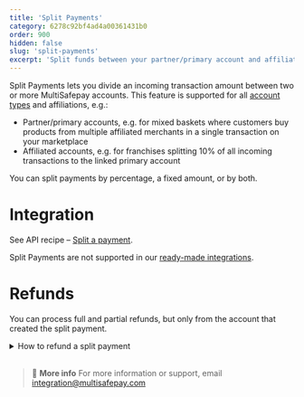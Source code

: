 ```yaml
---
title: 'Split Payments'
category: 6278c92bf4ad4a00361431b0
order: 900
hidden: false
slug: 'split-payments'
excerpt: 'Split funds between your partner/primary account and affiliated merchants.'
---
```

Split Payments lets you divide an incoming transaction amount between two or more MultiSafepay accounts. This feature is supported for all [account types](/create-account/) and affiliations, e.g.:

- Partner/primary accounts, e.g. for mixed baskets where customers buy products from multiple affiliated merchants in a single transaction on your marketplace
- Affiliated accounts, e.g. for franchises splitting 10% of all incoming transactions to the linked primary account

You can split payments by percentage, a fixed amount, or by both.

# Integration

See API recipe – [Split a payment](https://docs-api.multisafepay.com/recipes/split-a-payment).

Split Payments are not supported in our [ready-made integrations](/integrations/ready-made/).

# Refunds

You can process full and partial refunds, but only from the account that created the split payment. 

<details id="how-to-refund-split-payment">
<summary>How to refund a split payment</summary>
<br>

1. Sign in to your [MultiSafepay dashboard](https://merchant.multisafepay.com).
2. Go to **Transactions** > **Transaction overview**.
3. Search for the transaction and open the **Transaction details** page.
4. Click **Refund**.
5. Enter the amount you want to refund to the customer.
6. Click **Confirm refund**.  
    The [transaction status](/payments-statuses/) changes to **Initialized**.
7. [Cancel the refund](/refunds/).  

When the transaction status changes to **Completed**, the refund has been processed correctly. The customer receives the refund in the bank account the transaction was originally paid from the next business day.

</details>
<br>

> 📘 **More info**
> For more information or support, email <integration@multisafepay.com>